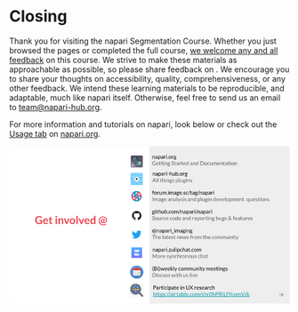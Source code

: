 # Closing

Thank you for visiting the napari Segmentation Course. Whether you just browsed the pages or completed the full course, [we welcome any and all feedback](https://github.com/chanzuckerberg/napari-segmentation-workshop/issues) on this course. We strive to make these materials as approachable as possible, so please share feedback on . We encourage you to share your thoughts on accessibility, quality, comprehensiveness, or any other feedback. We intend these learning materials to be reproducible, and adaptable, much like napari itself. Otherwise, feel free to send us an email to team@napari-hub.org.

For more information and tutorials on napari, look below or check out the [Usage tab](https://napari.org/usage.html) on [napari.org](napari.org). 

![Resources for next steps learning napari](nextsteps.png)

